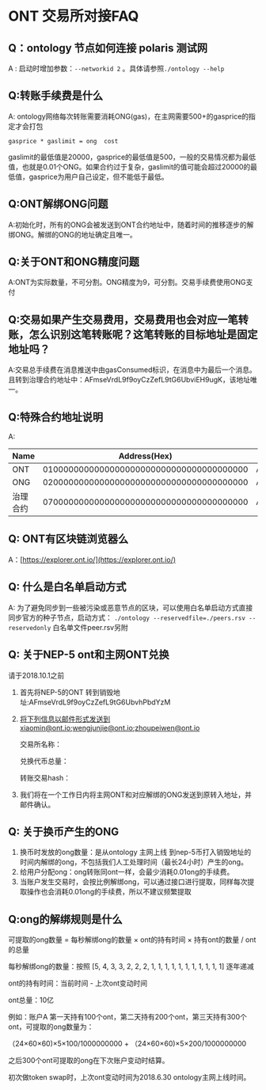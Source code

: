 # ONT 交易所对接FAQ

## Q：ontology 节点如何连接 polaris 测试网

A : 启动时增加参数：```--networkid 2``` 。具体请参照```./ontology --help```



## Q:转账手续费是什么

A: ontology网络每次转账需要消耗ONG(gas)，在主网需要500+的gasprice的指定才会打包

```gasprice * gaslimit = ong  cost```

gaslimit的最低值是20000，gasprice的最低值是500，一般的交易情况都为最低值，也就是0.01个ONG。如果合约过于复杂，gaslimit的值可能会超过20000的最低值，gasprice为用户自己设定，但不能低于最低。



## Q:ONT解绑ONG问题

A:初始化时，所有的ONG会被发送到ONT合约地址中，随着时间的推移逐步的解绑ONG。解绑的ONG的地址确定且唯一。



## Q:关于ONT和ONG精度问题

A:ONT为实际数量，不可分割。ONG精度为9，可分割。交易手续费使用ONG支付



## Q:交易如果产生交易费用，交易费用也会对应一笔转账，怎么识别这笔转账呢？这笔转账的目标地址是固定地址吗？

A:交易总手续费在消息推送中由gasConsumed标识，在消息中为最后一个消息。且转到治理合约地址中：AFmseVrdL9f9oyCzZefL9tG6UbviEH9ugK，该地址唯一。

## Q:特殊合约地址说明

A:

| Name     | Address(Hex)                             | Address(Base58)                    |
| -------- | ---------------------------------------- | ---------------------------------- |
| ONT      | 0100000000000000000000000000000000000000 | AFmseVrdL9f9oyCzZefL9tG6UbvhUMqNMV |
| ONG      | 0200000000000000000000000000000000000000 | AFmseVrdL9f9oyCzZefL9tG6UbvhfRZMHJ |
| 治理合约 | 0700000000000000000000000000000000000000 | AFmseVrdL9f9oyCzZefL9tG6UbviEH9ugK |


## Q: ONT有区块链浏览器么
A：[https://explorer.ont.io/](https://explorer.ont.io/)

## Q: 什么是白名单启动方式
A: 为了避免同步到一些被污染或恶意节点的区块，可以使用白名单启动方式直接同步官方的种子节点，启动方式：
```./ontology --reservedfile=./peers.rsv --reservedonly```
白名单文件peer.rsv另附

## Q: 关于NEP-5 ont和主网ONT兑换
请于2018.10.1之前

1. 首先将NEP-5的ONT 转到销毁地址:AFmseVrdL9f9oyCzZefL9tG6UbvhPbdYzM

2. 将下列信息以邮件形式发送到xiaomin@ont.io;wengjunjie@ont.io;zhoupeiwen@ont.io

   交易所名称：

   兑换代币总量：

   转账交易hash：

3. 我们将在一个工作日内将主网ONT和对应解绑的ONG发送到原转入地址，并邮件确认。

## Q: 关于换币产生的ONG
1. 换币时发放的ong数量：是从ontology 主网上线 到nep-5币打入销毁地址的时间内解绑的ong，不包括我们人工处理时间（最长24小时）产生的ong。
2. 给用户分配ong：ong转账同ont一样，会最少消耗0.01ong的手续费。
3. 当账户发生交易时，会按比例解绑ong，可以通过接口进行提取，同样每次提取操作也会消耗0.01ong的手续费，所以不建议频繁提取

## Q:ong的解绑规则是什么
可提取的ong数量 = 每秒解绑ong的数量 × ont的持有时间 × 持有ont的数量 / ont的总量

每秒解绑ong的数量：按照 [5, 4, 3, 3, 2, 2, 2, 1, 1, 1, 1, 1, 1, 1, 1, 1, 1, 1] 逐年递减

ont的持有时间：当前时间 - 上次ont变动时间

ont总量：10亿

例如：账户A 第一天持有100个ont，第二天持有200个ont，第三天持有300个ont，可提取的ong数量为：

（24×60×60)×5×100/1000000000 + （24×60×60)×5×200/1000000000 

之后300个ont可提取的ong在下次账户变动时结算。

初次做token swap时，上次ont变动时间为2018.6.30  ontology主网上线时间。


